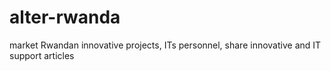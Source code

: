 # alter-rwanda
market Rwandan innovative projects, ITs personnel, share innovative and IT support articles
